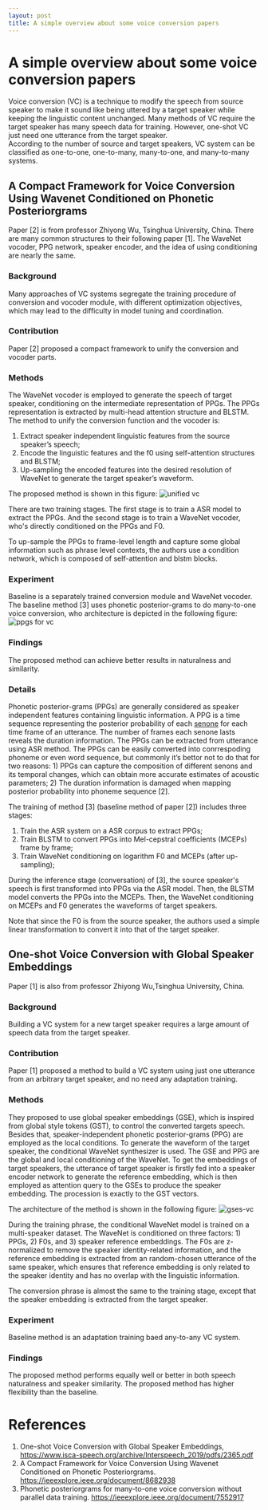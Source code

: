 ```yaml
---
layout: post
title: A simple overview about some voice conversion papers
---
```


# A simple overview about some voice conversion papers
Voice conversion (VC) is a technique to modify the speech from source speaker to make it sound like being uttered by a target speaker while keeping the linguistic content unchanged.
Many methods of VC require the target speaker has many speech data for training. However, one-shot VC just need one utterance from the target speaker.  
According to the number of source and target speakers, VC system can be classified as one-to-one, one-to-many, many-to-one, and many-to-many systems. 

## A Compact Framework for Voice Conversion Using Wavenet Conditioned on Phonetic Posteriorgrams
Paper [2] is from professor Zhiyong Wu, Tsinghua University, China.
There are many common structures to their following paper [1].  The WaveNet vocoder, PPG network, speaker encoder, and the idea of using conditioning are nearly the same.
### Background
Many approaches  of VC systems segregate the training procedure of conversion and vocoder module, with different optimization objectives, which may lead to the difficulty in model tuning and coordination.
### Contribution
Paper [2] proposed a compact framework to unify the conversion and vocoder parts.
### Methods
The WaveNet vocoder is employed to generate the speech of target speaker, conditioning on the intermediate representation of PPGs. 
The PPGs representation is extracted by multi-head attention structure and BLSTM. 
The method to unify the conversion function and the vocoder is:
1. Extract speaker independent linguistic features from the source speaker’s speech;
2. Encode the linguistic features and the f0 using self-attention structures and BLSTM;
3. Up-sampling the encoded features into the desired resolution of WaveNet to generate the target speaker’s waveform.

The proposed method is shown in this figure:
![unified vc](./../assets/image/voice_conversion/unified_vc.png)

There are two training stages. The first stage is to train a ASR model to extract the PPGs. And the second stage is to train a WaveNet vocoder, who's directly conditioned on the PPGs and F0.

To up-sample the PPGs to frame-level length and capture some global information such as phrase level contexts, the authors use a condition network, which is composed of self-attention and blstm blocks. 

### Experiment
Baseline is a separately trained conversion module and WaveNet vocoder. 
The baseline method [3] uses phonetic posterior-grams to do many-to-one voice conversion, who architecture is depicted in the following figure:
![ppgs for vc](https://raw.githubusercontent.com/CyanD/cyand.github.io/master/assets/image/voice_conversion/ppg_vc.png)

### Findings
The proposed method can achieve better results in naturalness and similarity.

### Details
Phonetic posterior-grams (PPGs) are generally considered as speaker independent features containing linguistic information. A PPG is a time sequence representing the posterior probability of each [senone](https://stats.stackexchange.com/q/342497) for each time frame of an utterance. The number of frames each senone lasts reveals the duration information. The PPGs can be extracted from utterance using ASR method. The PPGs can be easily converted into conrrespoding phoneme or even word sequence, but commonly it’s bettor not to do that for two reasons: 1) PPGs can capture the composition of different senons and its temporal changes, which can obtain more accurate estimates of acoustic parameters; 2) The duration information is damaged when mapping posterior probability into phoneme sequence [2].

The training of method [3] (baseline method of paper [2]) includes three stages:

1. Train the ASR system on a ASR corpus to extract PPGs;
2. Train BLSTM to convert PPGs into Mel-cepstral coefficients (MCEPs) frame by frame;
3. Train WaveNet conditioning on logarithm F0 and MCEPs (after up-sampling);

During the inference stage (conversation) of [3], the source speaker's speech is first transformed into PPGs via the ASR model. Then, the BLSTM model converts the PPGs into the MCEPs. Then, the WaveNet conditioning on MCEPs and F0 generates the waveforms of target speakers.

Note that since the F0 is from the source speaker, the authors used a simple linear transformation to convert it into that of the target speaker.

## One-shot Voice Conversion with Global Speaker Embeddings
Paper [1] is also from professor Zhiyong Wu,Tsinghua University, China.
### Background
Building a VC system for a new target speaker requires a large amount of speech data from the target speaker.
### Contribution
Paper [1]  proposed a method to build a VC system using just one utterance from an arbitrary target speaker, and no need any adaptation training. 
### Methods
They proposed to use global speaker embeddings (GSE), which is inspired from global style tokens (GST), to control the converted targets speech. Besides that, speaker-independent phonetic  posterior-grams (PPG) are employed as the local conditions.
To generate the waveform of the target speaker, the conditional WaveNet synthesizer is used. The GSE and PPG are the global and local conditioning of the WaveNet. 
To get the embeddings  of target speakers, the utterance of target speaker is firstly fed into a speaker encoder network to generate the reference embedding, which is then employed as attention query to the GSEs  to produce the speaker embedding. The procession is exactly to the GST vectors.

The architecture of the method is shown in the following figure:
![gses-vc](../assets/image/voice_conversion/one-shot-vc.png)

During the training phrase, the conditional WaveNet model is trained on a multi-speaker dataset. The WaveNet is conditioned on three factors: 1) PPGs, 2) F0s, and 3) speaker reference embeddings. The F0s are z-normalized to remove the speaker identity-related information, and the reference embedding is extracted from an random-chosen utterance of the same speaker, which ensures that reference embedding is only related to the speaker identity and has no overlap with the linguistic information. 

The conversion phrase is almost the same to the training stage, except that the speaker embedding is extracted from the target speaker.

### Experiment
Baseline method is an adaptation training baed any-to-any VC system.
### Findings
The proposed method performs equally well or better in both speech naturalness and speaker similarity. 
The proposed method has higher flexibility than the baseline.

# References
1. One-shot Voice Conversion with Global Speaker Embeddings, https://www.isca-speech.org/archive/Interspeech_2019/pdfs/2365.pdf
2. A Compact Framework for Voice Conversion Using Wavenet Conditioned on Phonetic Posteriorgrams. https://ieeexplore.ieee.org/document/8682938
3. Phonetic posteriorgrams for many-to-one voice conversion without parallel data training. https://ieeexplore.ieee.org/document/7552917
